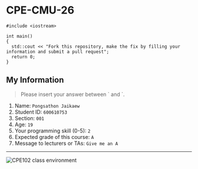 # CPE-CMU-26
>
```
#include <iostream>

int main()
{
  std::cout << "Fork this repository, make the fix by filling your information and submit a pull request";
  return 0;
}
```

## My Information
> Please insert your answer between \` and \`.

1. Name: `Pongsathon Jaikaew`
2. Student ID: `600610753`
3. Section: `001`
4. Age: `19`
5. Your programming skill (0-5): `2`
6. Expected grade of this course: `A`
7. Message to lecturers or TAs: `Give me an A`

---
![CPE102 class environment](https://github.com/tmwatchanan/CPE-CMU-26/raw/master/cpe102_class_envi.jpg)
